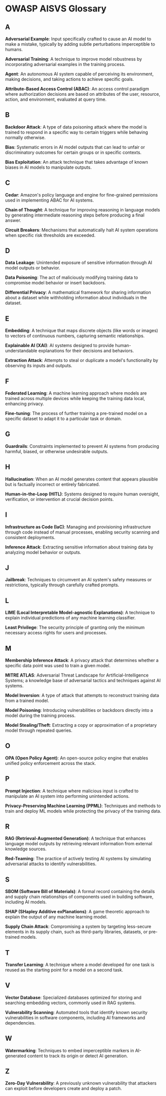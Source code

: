 # OWASP AISVS Glossary

## A

**Adversarial Example**: Input specifically crafted to cause an AI model to make a mistake, typically by adding subtle perturbations imperceptible to humans.

**Adversarial Training**: A technique to improve model robustness by incorporating adversarial examples in the training process.

**Agent**: An autonomous AI system capable of perceiving its environment, making decisions, and taking actions to achieve specific goals.

**Attribute-Based Access Control (ABAC)**: An access control paradigm where authorization decisions are based on attributes of the user, resource, action, and environment, evaluated at query time.

## B

**Backdoor Attack**: A type of data poisoning attack where the model is trained to respond in a specific way to certain triggers while behaving normally otherwise.

**Bias**: Systematic errors in AI model outputs that can lead to unfair or discriminatory outcomes for certain groups or in specific contexts.

**Bias Exploitation**: An attack technique that takes advantage of known biases in AI models to manipulate outputs.

## C

**Cedar**: Amazon's policy language and engine for fine-grained permissions used in implementing ABAC for AI systems.

**Chain of Thought**: A technique for improving reasoning in language models by generating intermediate reasoning steps before producing a final answer.

**Circuit Breakers**: Mechanisms that automatically halt AI system operations when specific risk thresholds are exceeded.

## D

**Data Leakage**: Unintended exposure of sensitive information through AI model outputs or behavior.

**Data Poisoning**: The act of maliciously modifying training data to compromise model behavior or insert backdoors.

**Differential Privacy**: A mathematical framework for sharing information about a dataset while withholding information about individuals in the dataset.

## E

**Embedding**: A technique that maps discrete objects (like words or images) to vectors of continuous numbers, capturing semantic relationships.

**Explainable AI (XAI)**: AI systems designed to provide human-understandable explanations for their decisions and behaviors.

**Extraction Attack**: Attempts to steal or duplicate a model's functionality by observing its inputs and outputs.

## F

**Federated Learning**: A machine learning approach where models are trained across multiple devices while keeping the training data local, enhancing privacy.

**Fine-tuning**: The process of further training a pre-trained model on a specific dataset to adapt it to a particular task or domain.

## G

**Guardrails**: Constraints implemented to prevent AI systems from producing harmful, biased, or otherwise undesirable outputs.

## H

**Hallucination**: When an AI model generates content that appears plausible but is factually incorrect or entirely fabricated.

**Human-in-the-Loop (HITL)**: Systems designed to require human oversight, verification, or intervention at crucial decision points.

## I

**Infrastructure as Code (IaC)**: Managing and provisioning infrastructure through code instead of manual processes, enabling security scanning and consistent deployments.

**Inference Attack**: Extracting sensitive information about training data by analyzing model behavior or outputs.

## J

**Jailbreak**: Techniques to circumvent an AI system's safety measures or restrictions, typically through carefully crafted prompts.

## L

**LIME (Local Interpretable Model-agnostic Explanations)**: A technique to explain individual predictions of any machine learning classifier.

**Least Privilege**: The security principle of granting only the minimum necessary access rights for users and processes.

## M

**Membership Inference Attack**: A privacy attack that determines whether a specific data point was used to train a given model.

**MITRE ATLAS**: Adversarial Threat Landscape for Artificial-Intelligence Systems; a knowledge base of adversarial tactics and techniques against AI systems.

**Model Inversion**: A type of attack that attempts to reconstruct training data from a trained model.

**Model Poisoning**: Introducing vulnerabilities or backdoors directly into a model during the training process.

**Model Stealing/Theft**: Extracting a copy or approximation of a proprietary model through repeated queries.

## O

**OPA (Open Policy Agent)**: An open-source policy engine that enables unified policy enforcement across the stack.

## P

**Prompt Injection**: A technique where malicious input is crafted to manipulate an AI system into performing unintended actions.

**Privacy-Preserving Machine Learning (PPML)**: Techniques and methods to train and deploy ML models while protecting the privacy of the training data.

## R

**RAG (Retrieval-Augmented Generation)**: A technique that enhances language model outputs by retrieving relevant information from external knowledge sources.

**Red-Teaming**: The practice of actively testing AI systems by simulating adversarial attacks to identify vulnerabilities.

## S

**SBOM (Software Bill of Materials)**: A formal record containing the details and supply chain relationships of components used in building software, including AI models.

**SHAP (SHapley Additive exPlanations)**: A game theoretic approach to explain the output of any machine learning model.

**Supply Chain Attack**: Compromising a system by targeting less-secure elements in its supply chain, such as third-party libraries, datasets, or pre-trained models.

## T

**Transfer Learning**: A technique where a model developed for one task is reused as the starting point for a model on a second task.

## V

**Vector Database**: Specialized databases optimized for storing and searching embedding vectors, commonly used in RAG systems.

**Vulnerability Scanning**: Automated tools that identify known security vulnerabilities in software components, including AI frameworks and dependencies.

## W

**Watermarking**: Techniques to embed imperceptible markers in AI-generated content to track its origin or detect AI generation.

## Z

**Zero-Day Vulnerability**: A previously unknown vulnerability that attackers can exploit before developers create and deploy a patch. 